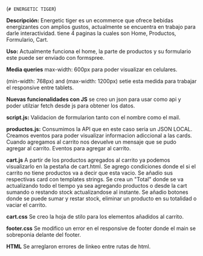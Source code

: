 (`# ENERGETIC TIGER`)

**Descripción:**
Energetic tiger es un ecommerce que ofrece bebidas energizantes con amplios gustos, actualmente se encuentra en trabajo para darle interactividad.
tiene 4 paginas la cuales son Home, Productos, Formulario, Cart.

**Uso:**
Actualmente funciona el home, la parte de productos y su formulario este puede ser enviado con formspree.

**Media queries**
max-width: 600px para poder visualizar en celulares.

(min-width: 768px) and (max-width: 1200px) setie esta medida para trabajar el responsive entre tablets.

**Nuevas funcionalidades con JS**
se creo un json para usar como api y poder utilziar fetch desde js para obtener los datos.

**script.js:**
Validacion de formularion tanto con el nombre como el mail.

**productos.js:**
Consumimos la API que en este caso seria un JSON LOCAL.
Creamos eventos para poder visualizar informacion adiccional a las cards.
Cuando agregamos al carrito nos devuelve un mensaje que se pudo agregar al carrito.
Eventos para agregar al carrito.

**cart.js**
A partir de los productos agregados al carrito ya podemos visualizarlo en la pestaña de cart.html.
Se agrego condiciones donde el si el carrito no tiene productos va a decir que esta vacio.
Se añadio sus respectivas card con templates strings.
Se crea un "Total" donde se va actualizando todo el tiempo ya sea agregando productos o desde la cart sumando o restando stock actualizandose al instante.
Se añadio botones donde se puede sumar y restar stock, eliminar un producto en su totalidad o vaciar el carrito.

**cart.css**
Se creo la hoja de stilo para los elementos añadidos al carrito.

**footer.css**
Se modifico un error en el responsive de footer donde el main se sobreponia delante del footer.

**HTML**
Se arreglaron errores de linkeo entre rutas de html.

